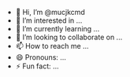 - 👋 Hi, I’m @mucjkcmd
- 👀 I’m interested in ...
- 🌱 I’m currently learning ...
- 💞️ I’m looking to collaborate on ...
- 📫 How to reach me ...
- 😄 Pronouns: ...
- ⚡ Fun fact: ...

<!---
mucjkcmd/mucjkcmd is a ✨ special ✨ repository because its `README.md` (this file) appears on your GitHub profile.
You can click the Preview link to take a look at your changes.
--->
